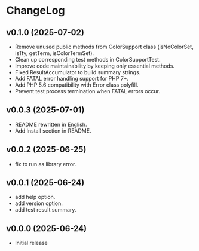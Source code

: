 # ChangeLog

## v0.1.0 (2025-07-02)

 * Remove unused public methods from ColorSupport class (isNoColorSet, isTty, getTerm, isColorTermSet).
 * Clean up corresponding test methods in ColorSupportTest.
 * Improve code maintainability by keeping only essential methods.
 * Fixed ResultAccumulator to build summary strings.
 * Add FATAL error handling support for PHP 7+.
 * Add PHP 5.6 compatibility with Error class polyfill.
 * Prevent test process termination when FATAL errors occur.

## v0.0.3 (2025-07-01)

 * README rewritten in English.
 * Add Install section in README.

## v0.0.2 (2025-06-25)

 * fix to run as library error.

## v0.0.1 (2025-06-24)

 * add help option.
 * add version option.
 * add test result summary.

## v0.0.0 (2025-06-24)

 * Initial release
